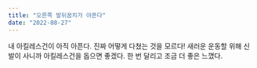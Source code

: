 ```yaml
---
title: "오른쪽 발뒤꿈치가 아픈다"
date: "2022-08-27"
---
```


내 아킬레스건이 아직 아픈다. 진짜 어떻게 다쳤는 것을 모르다! 새러운 운동할 위해 신발이 사니까 아킬레스건을 돕으면 좋겠다. 한 번 달리고 조금 더 좋은 느꼈다.

